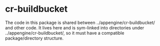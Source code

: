 # cr-buildbucket

The code in this package is shared between ../appengine/cr-buildbucket/ and
other code. It lives here and is sym-linked into directories under
../appengine/cr-buildbucket/, so it must have a compatible package/directory
structure.
